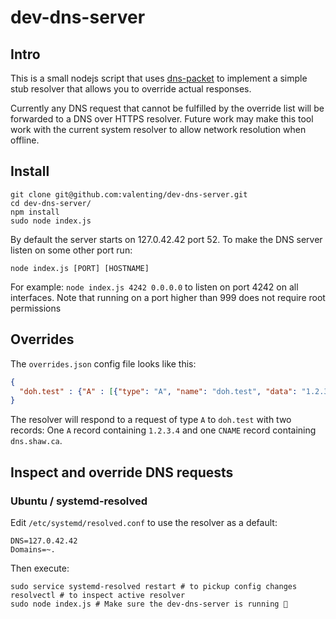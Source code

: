 # dev-dns-server

## Intro

This is a small nodejs script that uses [dns-packet](https://github.com/mafintosh/dns-packet) to implement a simple stub resolver that allows you to override actual responses.

Currently any DNS request that cannot be fulfilled by the override list will be forwarded to a DNS over HTTPS resolver. Future work may make this tool work with the current system resolver to allow network resolution when offline.

## Install

```
git clone git@github.com:valenting/dev-dns-server.git
cd dev-dns-server/
npm install
sudo node index.js
```

By default the server starts on 127.0.42.42 port 52.
To make the DNS server listen on some other port run:
```
node index.js [PORT] [HOSTNAME]
```

For example: `node index.js 4242 0.0.0.0` to listen on port 4242 on all interfaces.
Note that running on a port higher than 999 does not require root permissions


## Overrides

The `overrides.json` config file looks like this:

```json
{
  "doh.test" : {"A" : [{"type": "A", "name": "doh.test", "data": "1.2.3.4"}, {"type": "CNAME", "name": "doh.test", "data": "dns.shaw.ca"}]}
}
```

The resolver will respond to a request of type `A` to `doh.test` with two records: One `A` record containing `1.2.3.4` and one `CNAME` record containing `dns.shaw.ca`.


## Inspect and override DNS requests

### Ubuntu / systemd-resolved

Edit `/etc/systemd/resolved.conf` to use the resolver as a default:
```
DNS=127.0.42.42
Domains=~.
```

Then execute:
```
sudo service systemd-resolved restart # to pickup config changes
resolvectl # to inspect active resolver
sudo node index.js # Make sure the dev-dns-server is running 🙂
```
